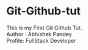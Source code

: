 # Git-Github-tut
This is my First Git Github Tut.
<br>
Author : Abhishek Pandey
<br>
Profile: FullStack Developer
